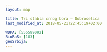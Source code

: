 ```yaml
---
layout: map

title: Tri stabla crnog bora – Dobroselica
last_modified_at: 2018-05-21T22:45:19+02:00

WDPA: [555589092]
BioRaS: [103]
geoSrbija:
---
```


